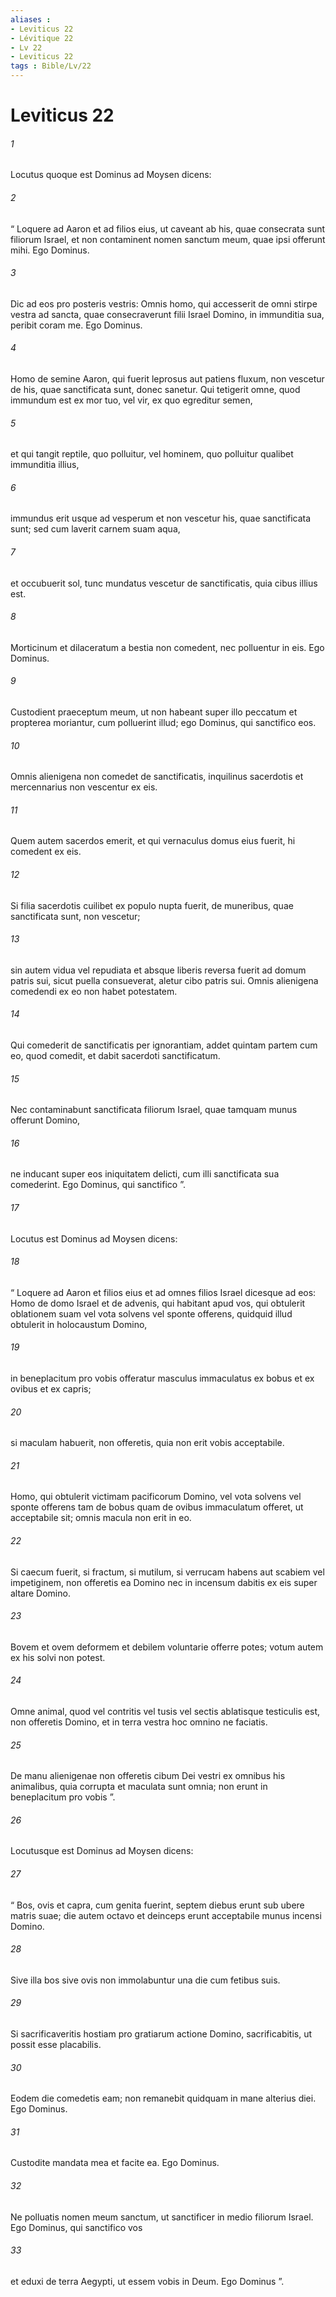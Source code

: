 ```yaml
---
aliases : 
- Leviticus 22
- Lévitique 22
- Lv 22
- Leviticus 22
tags : Bible/Lv/22
---
```


# Leviticus 22

###### 1
Locutus quoque est Dominus ad Moysen dicens: 
###### 2
“ Loquere ad Aaron et ad filios eius, ut caveant ab his, quae consecrata sunt filiorum Israel, et non contaminent nomen sanctum meum, quae ipsi offerunt mihi. Ego Dominus.
###### 3
Dic ad eos pro posteris vestris: Omnis homo, qui accesserit de omni stirpe vestra ad sancta, quae consecraverunt filii Israel Domino, in immunditia sua, peribit coram me. Ego Dominus.
###### 4
Homo de semine Aaron, qui fuerit leprosus aut patiens fluxum, non vescetur de his, quae sanctificata sunt, donec sanetur. Qui tetigerit omne, quod immundum est ex mor tuo, vel vir, ex quo egreditur semen, 
###### 5
et qui tangit reptile, quo polluitur, vel hominem, quo polluitur qualibet immunditia illius, 
###### 6
immundus erit usque ad vesperum et non vescetur his, quae sanctificata sunt; sed cum laverit carnem suam aqua, 
###### 7
et occubuerit sol, tunc mundatus vescetur de sanctificatis, quia cibus illius est. 
###### 8
Morticinum et dilaceratum a bestia non comedent, nec polluentur in eis. Ego Dominus. 
###### 9
Custodient praeceptum meum, ut non habeant super illo peccatum et propterea moriantur, cum polluerint illud; ego Dominus, qui sanctifico eos.
###### 10
Omnis alienigena non comedet de sanctificatis, inquilinus sacerdotis et mercennarius non vescentur ex eis. 
###### 11
Quem autem sacerdos emerit, et qui vernaculus domus eius fuerit, hi comedent ex eis. 
###### 12
Si filia sacerdotis cuilibet ex populo nupta fuerit, de muneribus, quae sanctificata sunt, non vescetur; 
###### 13
sin autem vidua vel repudiata et absque liberis reversa fuerit ad domum patris sui, sicut puella consueverat, aletur cibo patris sui. Omnis alienigena comedendi ex eo non habet potestatem.
###### 14
Qui comederit de sanctificatis per ignorantiam, addet quintam partem cum eo, quod comedit, et dabit sacerdoti sanctificatum. 
###### 15
Nec contaminabunt sanctificata filiorum Israel, quae tamquam munus offerunt Domino, 
###### 16
ne inducant super eos iniquitatem delicti, cum illi sanctificata sua comederint. Ego Dominus, qui sanctifico ”.
###### 17
Locutus est Dominus ad Moysen dicens: 
###### 18
“ Loquere ad Aaron et filios eius et ad omnes filios Israel dicesque ad eos: Homo de domo Israel et de advenis, qui habitant apud vos, qui obtulerit oblationem suam vel vota solvens vel sponte offerens, quidquid illud obtulerit in holocaustum Domino, 
###### 19
in beneplacitum pro vobis offeratur masculus immaculatus ex bobus et ex ovibus et ex capris; 
###### 20
si maculam habuerit, non offeretis, quia non erit vobis acceptabile.
###### 21
Homo, qui obtulerit victimam pacificorum Domino, vel vota solvens vel sponte offerens tam de bobus quam de ovibus immaculatum offeret, ut acceptabile sit; omnis macula non erit in eo. 
###### 22
Si caecum fuerit, si fractum, si mutilum, si verrucam habens aut scabiem vel impetiginem, non offeretis ea Domino nec in incensum dabitis ex eis super altare Domino. 
###### 23
Bovem et ovem deformem et debilem voluntarie offerre potes; votum autem ex his solvi non potest. 
###### 24
Omne animal, quod vel contritis vel tusis vel sectis ablatisque testiculis est, non offeretis Domino, et in terra vestra hoc omnino ne faciatis. 
###### 25
De manu alienigenae non offeretis cibum Dei vestri ex omnibus his animalibus, quia corrupta et maculata sunt omnia; non erunt in beneplacitum pro vobis ”.
###### 26
Locutusque est Dominus ad Moysen dicens: 
###### 27
“ Bos, ovis et capra, cum genita fuerint, septem diebus erunt sub ubere matris suae; die autem octavo et deinceps erunt acceptabile munus incensi Domino. 
###### 28
Sive illa bos sive ovis non immolabuntur una die cum fetibus suis.
###### 29
Si sacrificaveritis hostiam pro gratiarum actione Domino, sacrificabitis, ut possit esse placabilis. 
###### 30
Eodem die comedetis eam; non remanebit quidquam in mane alterius diei. Ego Dominus.
###### 31
Custodite mandata mea et facite ea. Ego Dominus. 
###### 32
Ne polluatis nomen meum sanctum, ut sanctificer in medio filiorum Israel. Ego Dominus, qui sanctifico vos 
###### 33
et eduxi de terra Aegypti, ut essem vobis in Deum. Ego Dominus ”.
